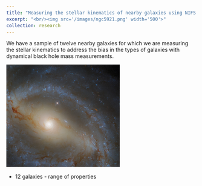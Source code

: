 ```yaml
---
title: "Measuring the stellar kinematics of nearby galaxies using NIFS AO"
excerpt: "<br/><img src='/images/ngc5921.png' width='500'>"
collection: research
---
```


We have a sample of twelve nearby galaxies for which we are measuring the stellar kinematics to address the bias in the types of galaxies with dynamical black hole mass measurements.

<img src='/images/ngc5921.png' width='300'>

- 12 galaxies - range of properties
